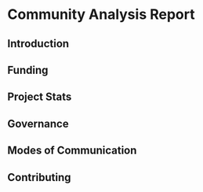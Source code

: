 # Community Analysis Report 

## Introduction 

## Funding 

## Project Stats 

## Governance

## Modes of Communication 

## Contributing 

